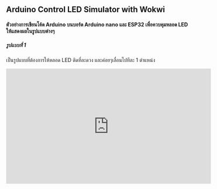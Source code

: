 ## Arduino Control LED Simulator with Wokwi

#### ตัวอย่างการเขียนโค้ด Arduino บนบอร์ด Arduino nano และ ESP32 เพื่อควบคุมหลอด LED ให้แสดงผลในรูปแบบต่างๆ
##### รูปแบบที่ 1 
  เป็นรูปแบบที่ต้องการให้หลอด LED ติดที่ละดวง และค่อยๆเลื่อนไปทีละ 1 ตำแหน่ง
 
<iframe width="560" height="315" src="https://www.youtube.com/embed/3cFXFMgyOkc" title="YouTube video player" frameborder="0" allow="accelerometer; autoplay; clipboard-write; encrypted-media; gyroscope; picture-in-picture" allowfullscreen></iframe>


